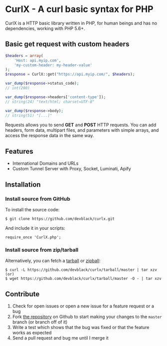 CurlX - A curl basic syntax for PHP
================

CurlX is a HTTP basic library written in PHP, for human beings and has no dependencies, working with PHP 5.6+.

Basic get request with custom headers
--------

```php
$headers = array(
    'Host: api.myip.com',
    'my-custom-header: my-header-value'
);
$response = CurlX::get("https://api.myip.com/", $headers);

var_dump($response->status_code);
// int(200)

var_dump($response->headers['content-type']);
// string(24) "text/html; charset=UTF-8"

var_dump($response->body);
// string(51) "[...]"
```

Requests allows you to send **GET** and **POST** HTTP requests. You can add headers, form data, multipart files,
and parameters with simple arrays, and access the response data in the same way.


Features
--------

- International Domains and URLs
- Custom Tunnel Server with Proxy, Socket, Luminati, Apify


Installation
------------

### Install source from GitHub
To install the source code:

    $ git clone https://github.com/devblack/curlx.git

And include it in your scripts:

    require_once 'CurlX.php';


### Install source from zip/tarball
Alternatively, you can fetch a [tarball][] or [zipball][]:

    $ curl -L https://github.com/devblack/curlx/tarball/master | tar xzv
    (or)
    $ wget https://github.com/devblack/curlx/tarball/master -O - | tar xzv

[tarball]: https://github.com/devblack/curlx/tarball/master
[zipball]: https://github.com/devblack/curlx/zipball/master


Contribute
----------

1. Check for open issues or open a new issue for a feature request or a bug
2. Fork [the repository][] on Github to start making your changes to the
    `master` branch (or branch off of it)
3. Write a test which shows that the bug was fixed or that the feature works as expected
4. Send a pull request and bug me until I merge it

[the repository]: https://github.com/devblack/curlx